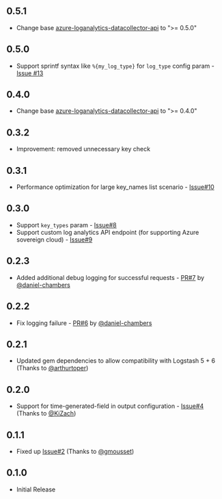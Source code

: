 ## 0.5.1

* Change base [azure-loganalytics-datacollector-api](https://github.com/yokawasa/azure-log-analytics-data-collector) to ">= 0.5.0"

## 0.5.0

* Support sprintf syntax like `%{my_log_type}` for `log_type` config param - [Issue #13](https://github.com/yokawasa/logstash-output-azure_loganalytics/issues/13)

## 0.4.0

* Change base [azure-loganalytics-datacollector-api](https://github.com/yokawasa/azure-log-analytics-data-collector) to ">= 0.4.0"

## 0.3.2

* Improvement: removed unnecessary key check 

## 0.3.1

* Performance optimization for large key_names list scenario - [Issue#10](https://github.com/yokawasa/logstash-output-azure_loganalytics/issues/10)

## 0.3.0

* Support `key_types` param - [Issue#8](https://github.com/yokawasa/logstash-output-azure_loganalytics/issues/8)
* Support custom log analytics API endpoint (for supporting Azure sovereign cloud) - [Issue#9](https://github.com/yokawasa/logstash-output-azure_loganalytics/issues/9)

## 0.2.3

* Added additional debug logging for successful requests - [PR#7](https://github.com/yokawasa/logstash-output-azure_loganalytics/pull/7) by [@daniel-chambers](https://github.com/daniel-chambers)

## 0.2.2

* Fix logging failure - [PR#6](https://github.com/yokawasa/logstash-output-azure_loganalytics/pull/6) by [@daniel-chambers](https://github.com/daniel-chambers)

## 0.2.1

* Updated gem dependencies to allow compatibility with Logstash 5 + 6 (Thanks to [@arthurtoper](https://github.com/arthurtoper))

## 0.2.0

* Support for time-generated-field in output configuration - [Issue#4](https://github.com/yokawasa/logstash-output-azure_loganalytics/issues/4) (Thanks to [@KiZach](https://github.com/KiZach))

## 0.1.1

* Fixed up [Issue#2](https://github.com/yokawasa/logstash-output-azure_loganalytics/issues/2) (Thanks to [@gmousset](https://github.com/gmousset))

## 0.1.0

* Initial Release
